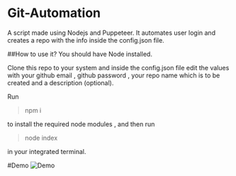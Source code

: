 # Git-Automation

A script made using Nodejs and Puppeteer. It automates user login and creates a repo with the info inside the config.json file.

##How to use it?
You should have Node installed.

Clone this repo to your system and inside the config.json file edit the values with your github email , github password , your repo name which is to be created and a description (optional).

Run

> npm i

to install the required node modules , and then run

> node index

in your integrated terminal.

#Demo
![Demo](https://user-images.githubusercontent.com/55250734/116810198-09873c80-ab60-11eb-8931-38e5b3e2705a.gif)
